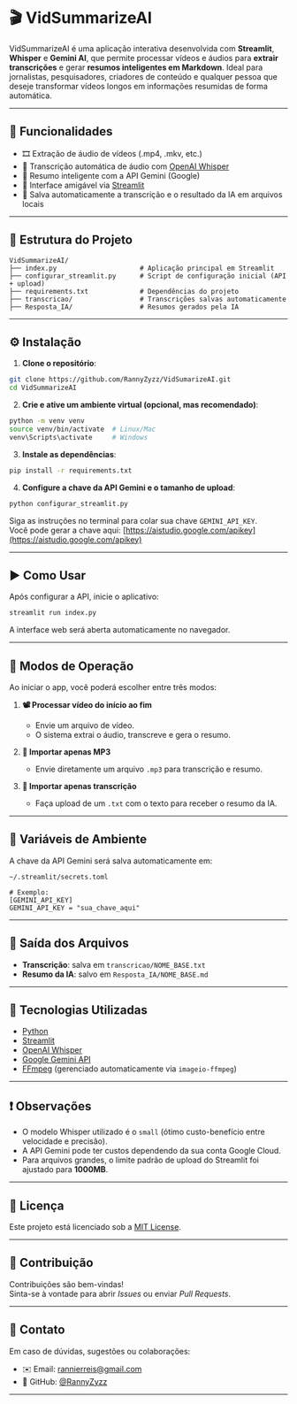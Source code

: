 # 🎬 VidSummarizeAI

VidSummarizeAI é uma aplicação interativa desenvolvida com **Streamlit**, **Whisper** e **Gemini AI**, que permite processar vídeos e áudios para **extrair transcrições** e gerar **resumos inteligentes em Markdown**. Ideal para jornalistas, pesquisadores, criadores de conteúdo e qualquer pessoa que deseje transformar vídeos longos em informações resumidas de forma automática.

---

## 🚀 Funcionalidades

- 🎞️ Extração de áudio de vídeos (.mp4, .mkv, etc.)
- 🧠 Transcrição automática de áudio com [OpenAI Whisper](https://github.com/openai/whisper)
- 🤖 Resumo inteligente com a API Gemini (Google)
- 📝 Interface amigável via [Streamlit](https://streamlit.io/)
- 💾 Salva automaticamente a transcrição e o resultado da IA em arquivos locais

---

## 🧱 Estrutura do Projeto

```
VidSummarizeAI/
├── index.py                     # Aplicação principal em Streamlit
├── configurar_streamlit.py      # Script de configuração inicial (API + upload)
├── requirements.txt             # Dependências do projeto
├── transcricao/                 # Transcrições salvas automaticamente
├── Resposta_IA/                 # Resumos gerados pela IA
```

---

## ⚙️ Instalação

1. **Clone o repositório**:

```bash
git clone https://github.com/RannyZyzz/VidSumarizeAI.git
cd VidSummarizeAI
```

2. **Crie e ative um ambiente virtual (opcional, mas recomendado)**:

```bash
python -m venv venv
source venv/bin/activate  # Linux/Mac
venv\Scripts\activate     # Windows
```

3. **Instale as dependências**:

```bash
pip install -r requirements.txt
```

4. **Configure a chave da API Gemini e o tamanho de upload**:

```bash
python configurar_streamlit.py
```

Siga as instruções no terminal para colar sua chave `GEMINI_API_KEY`.  
Você pode gerar a chave aqui: [https://aistudio.google.com/apikey](https://aistudio.google.com/apikey)

---

## ▶️ Como Usar

Após configurar a API, inicie o aplicativo:

```bash
streamlit run index.py
```

A interface web será aberta automaticamente no navegador.

---

## 🧪 Modos de Operação

Ao iniciar o app, você poderá escolher entre três modos:

1. **📽️ Processar vídeo do início ao fim**  
   - Envie um arquivo de vídeo.
   - O sistema extrai o áudio, transcreve e gera o resumo.

2. **🎵 Importar apenas MP3**  
   - Envie diretamente um arquivo `.mp3` para transcrição e resumo.

3. **📝 Importar apenas transcrição**  
   - Faça upload de um `.txt` com o texto para receber o resumo da IA.

---

## 🔐 Variáveis de Ambiente

A chave da API Gemini será salva automaticamente em:

```
~/.streamlit/secrets.toml

# Exemplo:
[GEMINI_API_KEY]
GEMINI_API_KEY = "sua_chave_aqui"
```

---

## 📂 Saída dos Arquivos

- **Transcrição**: salva em `transcricao/NOME_BASE.txt`
- **Resumo da IA**: salvo em `Resposta_IA/NOME_BASE.md`

---

## 🧠 Tecnologias Utilizadas

- [Python](https://www.python.org/)
- [Streamlit](https://streamlit.io/)
- [OpenAI Whisper](https://github.com/openai/whisper)
- [Google Gemini API](https://aistudio.google.com/)
- [FFmpeg](https://ffmpeg.org/) (gerenciado automaticamente via `imageio-ffmpeg`)

---

## ❗ Observações

- O modelo Whisper utilizado é o `small` (ótimo custo-benefício entre velocidade e precisão).
- A API Gemini pode ter custos dependendo da sua conta Google Cloud.
- Para arquivos grandes, o limite padrão de upload do Streamlit foi ajustado para **1000MB**.

---

## 📜 Licença

Este projeto está licenciado sob a [MIT License](LICENSE).

---

## 🤝 Contribuição

Contribuições são bem-vindas!  
Sinta-se à vontade para abrir *Issues* ou enviar *Pull Requests*.

---

## 📧 Contato

Em caso de dúvidas, sugestões ou colaborações:

- ✉️ Email: rannierreis@gmail.com
- 🧑 GitHub: [@RannyZyzz](https://github.com/RannyZyzz)

---
